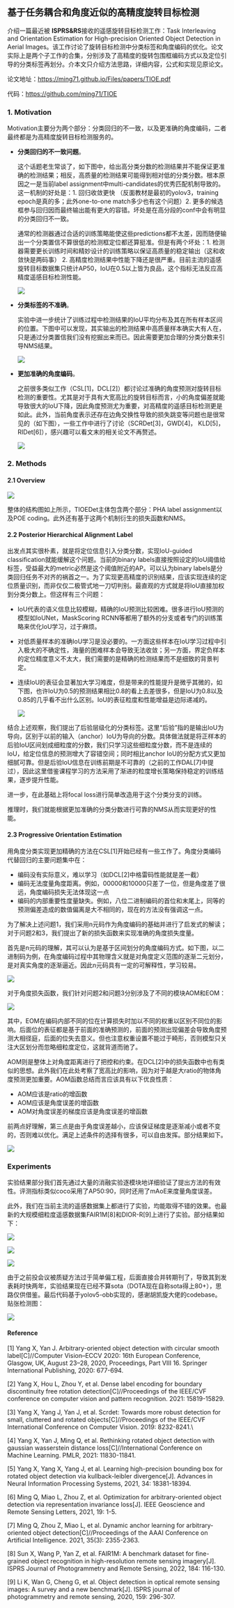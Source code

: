 ## 基于任务耦合和角度近似的高精度旋转目标检测
介绍一篇最近被 **ISPRS&RS**接收的遥感旋转目标检测工作：Task Interleaving and Orientation Estimation for High-precision Oriented Object Detection in Aerial Images。该工作讨论了旋转目标检测中分类标签和角度编码的优化。论文实际上是两个子工作的合集，分别涉及了高精度的旋转包围框编码方式以及定位引导的分类标签再划分。介本文只介绍方法思路，详细内容，公式和实现见原论文。

论文地址：https://ming71.github.io/Files/papers/TIOE.pdf

代码：https://github.com/ming71/TIOE

### 1. Motivation

Motivation主要分为两个部分：分类回归的不一致，以及更准确的角度编码，二者最终都是为高精度旋转目标检测服务的。

* **分类回归的不一致问题**。

  这个话题老生常谈了，如下图中，给出高分类分数的检测结果并不能保证更准确的检测结果；相反，高质量的检测结果可能得到相对低的分类分数。根本原因之一是当前label assignment中multi-candidates的优秀匹配机制导致的。这一机制的好处是：1. 回归收敛更快 （反面教材是最初的yolov3，training epoch是真的多；此外one-to-one match多少也有这个问题）2. 更多的候选框参与回归因而最终输出能有更大的容错。坏处是在高分段的conf中会有明显的分类回归不一致。

  通常的检测器通过合适的训练策略能使这些predictions都不太差，因而随便输出一个分类置信不算很低的检测框定位都还算挺准。但是有两个坏处：1. 检测器需要更长训练时间和精妙设计的训练策略以保证高质量的稳定输出（这和收敛快是两码事） 2. 高精度检测结果中性能下降还是很严重。目前主流的遥感旋转目标数据集只统计AP50，IoU在0.5以上皆为良品，这个指标无法反应高精度遥感目标检测性能。

  ![](https://img-blog.csdnimg.cn/b4d9c00be927422d9bc98b8190347697.png)

* **分类标签的不准确**。

  实验中进一步统计了训练过程中检测结果的IoU平均分布及其在所有样本区间的位置。下图中可以发现，其实输出的检测结果中高质量样本确实大有人在，只是通过分类置信我们没有挖掘出来而已。因此需要更加合理的分类分数来引导NMS结果。

  ![](https://img-blog.csdnimg.cn/1f8de2a373e744f4a60257d77dfae188.png)

* **更加准确的角度编码**。

  之前很多类似工作（CSL[1]，DCL[2]）都讨论过准确的角度预测对旋转目标检测的重要性。尤其是对于具有大宽高比的旋转目标而言，小的角度偏差就能导致很大的IoU下降，因此角度预测尤为重要，对高精度的遥感目标检测更是如此。此外，当前角度表示还存在边角交换性导致的损失跳变等问题也是很常见的（如下图），一些工作中进行了讨论（SCRDet[3]，GWD[4]， KLD[5]，RIDet[6]），感兴趣可以看文末的相关论文不再赘述。

  ![](https://img-blog.csdnimg.cn/26cbc85da7e24abba03581c42f13882c.png)



### 2. Methods

#### 2.1 Overview

![](https://img-blog.csdnimg.cn/dea3224eb5c244d689d53437704c84aa.png)

整体的结构图如上所示，TIOEDet主体包含两个部分：PHA label assignment以及POE coding。此外还有基于这两个机制衍生的损失函数和NMS。

#### 2.2 Posterior Hierarchical Alignment Label

出发点其实很朴素，就是将定位信息引入分类分数，实现IoU-guided classification就能缓解这个问题。当前的binary labels直接按照设定的IoU阈值给标签，受益最大的metric必然是这个阈值附近的AP。可以认为binary labels是分类回归任务不对齐的祸首之一。为了实现更高精度的识别结果，应该实现连续的定位质量识别，而非仅仅二极管式地一刀切判别。最直观的方式就是将IoU直接加权到分类分数上。但这样有三个问题：

* IoU代表的语义信息比较模糊，精确的IoU预测比较困难。很多进行IoU预测的模型如IoUNet，MaskScoring RCNN等都用了额外的分支或者专门的训练策略来优化IoU学习，过于麻烦。

* 对低质量样本的准确IoU学习是没必要的。一方面这些样本在IoU学习过程中引入极大的不确定性，海量的困难样本会导致无法收敛；另一方面，界定负样本的定位精度意义不太大，我们需要的是精确的检测结果而不是细致的背景判定。

* 连续IoU的表征会显著加大学习难度，但是带来的性能提升是微乎其微的，如下图，也许IoU为0.5的预测结果相比0.8的看上去差很多，但是IoU为0.8以及0.85的几乎看不出什么区别。IoU的表征粒度和性能增益是边际递减的。

  ![](https://img-blog.csdnimg.cn/66ef41ceb9d246b59c9d4dbd7d067996.png)

结合上述观察，我们提出了后验层级化的分类标签。这里“后验”指的是输出IoU为导向，区别于以前的输入（anchor）IoU为导向的分数。具体做法就是将正样本的后验IoU区间划成细粒度的分数，我们只学习这些细粒度分数，而不是连续的IoU，给定位信息的预测增大了容错空间；同时相比anchor IoU的分配方式又更加细腻可靠。但是后验IoU信息在训练前期是不可靠的（之前的工作DAL[7]中提过），因此这里借鉴课程学习的方法采用了渐进的粒度增长策略保持稳定的训练结果，逐步提升性能。

进一步，在此基础上将focal loss进行简单改造用于这个分类分支的训练。

推理时，我们就能根据更加准确的分类分数进行可靠的NMS从而实现更好的性能。

#### 2.3 Progressive Orientation Estimation

用角度分类实现更加精确的方法在CSL[1]开始已经有一些工作了。角度分类编码代替回归的主要问题集中在：

* 编码没有实际意义，难以学习（如DCL[2]中格雷码性能就是差一截）
* 编码无法度量角度距离。例如，00000和10000只差了一位，但是角度差了很远，角度编码损失无法体现这一点
* 编码的内部重要性度量缺失。例如，八位二进制编码的首位和末尾上，同等的预测偏差造成的数值偏离是大不相同的，现在的方法没有强调这一点。

为了解决上述问题1，我们采用n元码作为角度编码的基础并进行了启发式的解读；对于问题2和3，我们提出了新的损失函数来实现准确的角度损失度量。

首先是n元码的理解，其可以认为是基于区间划分的角度编码方式。如下图，以二进制码为例，在角度编码过程中其物理含义就是对角度定义范围的逐渐二元划分，是对真实角度的逐渐逼近。因此n元码具有一定的可解释性，学习较易。

![](https://img-blog.csdnimg.cn/ae039b685fed421c9253f639d264c3d0.png)

对于角度损失函数，我们针对问题2和问题3分别涉及了不同的模块AOM和EOM：

![](https://img-blog.csdnimg.cn/9b1847f3195e48b5996ca9dc62f0f3fd.png)

其中，EOM在编码内部不同的位在计算损失时加以不同的权重以区别不同位的影响。后面位的表征都是基于前面的准确预测的，前面的预测出现偏差会导致角度预测大相径庭，后面的位失去意义。但也注意权重设置不能过于畸形，否则模型只关注大区划分而忽略细粒度定位，这就背道而驰了。

AOM则是整体上对角度距离进行了把控和约束。在DCL[2]中的损失函数中也有类似的思想。此外我们在此处考察了宽高比的影响，因为对于越是大ratio的物体角度预测更加重要。AOM函数总结而言应该具有以下优良性质：

*  AOM应该是ratio的增函数
* AOM应该是角度误差的增函数
* AOM对角度误差的梯度应该是角度误差的增函数

前两点好理解，第三点是由于角度误差越小，应该保证梯度是逐渐减小或者不变的，否则难以优化。满足上述条件的选择有很多，可以自由发挥。部分结果如下。

![](https://img-blog.csdnimg.cn/04692424a2ad46c284f787f9b93923b7.png)

### Experiments

实验结果部分我们首先通过大量的消融实验逐模块地详细验证了提出方法的有效性。评测指标类似coco采用了AP50:90，同时还用了mAoE来度量角度误差。

此外，我们在当前主流的遥感数据集上都进行了实验，均能取得不错的效果。也最新的大规模细粒度遥感数据集FAIR1M[8]和DIOR-R[9]上进行了实验。部分结果如下：

![](https://img-blog.csdnimg.cn/e48d69d7b96f42d3b416b390d179d14f.png)

![](https://img-blog.csdnimg.cn/0c4c461954bc44a18c1d48306240d70d.png)

![](https://img-blog.csdnimg.cn/a49578d48d9142db84b6ddc7b4c0099c.png)

由于之前投会议被质疑方法过于简单偏工程，后面直接合并转期刊了，导致其到发表耗时快两年，实验结果现在已经不算sota（DOTA现在自称sota得上80+），思路仅供借鉴。最后代码基于yolov5-obb实现的，感谢胡凯旋大佬的codebase。贴张检测图：

![](https://img-blog.csdnimg.cn/811cea2db1bd497c9e0407f3bcada74c.png)



#### Reference

[1] Yang X, Yan J. Arbitrary-oriented object detection with circular smooth label[C]//Computer Vision–ECCV 2020: 16th European Conference, Glasgow, UK, August 23–28, 2020, Proceedings, Part VIII 16. Springer International Publishing, 2020: 677-694.

[2] Yang X, Hou L, Zhou Y, et al. Dense label encoding for boundary discontinuity free rotation detection[C]//Proceedings of the IEEE/CVF conference on computer vision and pattern recognition. 2021: 15819-15829.

[3] Yang X, Yang J, Yan J, et al. Scrdet: Towards more robust detection for small, cluttered and rotated objects[C]//Proceedings of the IEEE/CVF International Conference on Computer Vision. 2019: 8232-8241.\

[4] Yang X, Yan J, Ming Q, et al. Rethinking rotated object detection with gaussian wasserstein distance loss[C]//International Conference on Machine Learning. PMLR, 2021: 11830-11841.

[5] Yang X, Yang X, Yang J, et al. Learning high-precision bounding box for rotated object detection via kullback-leibler divergence[J]. Advances in Neural Information Processing Systems, 2021, 34: 18381-18394.

[6] Ming Q, Miao L, Zhou Z, et al. Optimization for arbitrary-oriented object detection via representation invariance loss[J]. IEEE Geoscience and Remote Sensing Letters, 2021, 19: 1-5.

[7] Ming Q, Zhou Z, Miao L, et al. Dynamic anchor learning for arbitrary-oriented object detection[C]//Proceedings of the AAAI Conference on Artificial Intelligence. 2021, 35(3): 2355-2363.

[8] Sun X, Wang P, Yan Z, et al. FAIR1M: A benchmark dataset for fine-grained object recognition in high-resolution remote sensing imagery[J]. ISPRS Journal of Photogrammetry and Remote Sensing, 2022, 184: 116-130.

[9] Li K, Wan G, Cheng G, et al. Object detection in optical remote sensing images: A survey and a new benchmark[J]. ISPRS journal of photogrammetry and remote sensing, 2020, 159: 296-307.

 